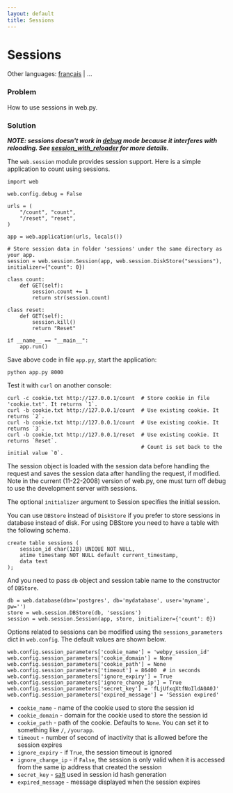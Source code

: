 ```yaml
---
layout: default
title: Sessions
---
```


# Sessions

Other languages: [français](/../cookbook/sessions/fr) | ...

### Problem

How to use sessions in web.py.

### Solution

*__NOTE: sessions doesn't work in [debug](/tutorial3.en#developing) mode because it interferes with reloading. See [session_with_reloader](session_with_reloader) for more details.__*

The `web.session` module provides session support. Here is a simple application to count using sessions.

```
import web

web.config.debug = False

urls = (
    "/count", "count",
    "/reset", "reset",
)

app = web.application(urls, locals())

# Store session data in folder 'sessions' under the same directory as your app.
session = web.session.Session(app, web.session.DiskStore("sessions"), initializer={"count": 0})

class count:
    def GET(self):
        session.count += 1
        return str(session.count)

class reset:
    def GET(self):
        session.kill()
        return "Reset"

if __name__ == "__main__":
    app.run()
```

Save above code in file `app.py`, start the application:

```
python app.py 8000
```

Test it with `curl` on another console:

```
curl -c cookie.txt http://127.0.0.1/count  # Store cookie in file 'cookie.txt'. It returns `1`.
curl -b cookie.txt http://127.0.0.1/count  # Use existing cookie. It returns `2`.
curl -b cookie.txt http://127.0.0.1/count  # Use existing cookie. It returns `3`.
curl -b cookie.txt http://127.0.0.1/reset  # Use existing cookie. It returns `Reset`.
                                           # Count is set back to the initial value `0`.
```

The session object is loaded with the session data before handling the request and saves the session data after handling the request, if modified. Note in the current (11-22-2008) version of web.py, one must turn off debug to use the development server with sessions.

The optional `initializer` argument to Session specifies the initial session.

You can use `DBStore` instead of `DiskStore` if you prefer to store sessions in database instead of disk. For using DBStore you need to have a table with the following schema.

```
create table sessions (
    session_id char(128) UNIQUE NOT NULL,
    atime timestamp NOT NULL default current_timestamp,
    data text
);
```

And you need to pass `db` object and session table name to the constructor of `DBStore`.

```
db = web.database(dbn='postgres', db='mydatabase', user='myname', pw='')
store = web.session.DBStore(db, 'sessions')
session = web.session.Session(app, store, initializer={'count': 0})
```

Options related to sessions can be modified using the `sessions_parameters` dict in `web.config`. The default values are shown below.

```
web.config.session_parameters['cookie_name'] = 'webpy_session_id'
web.config.session_parameters['cookie_domain'] = None
web.config.session_parameters['cookie_path'] = None
web.config.session_parameters['timeout'] = 86400  # in seconds
web.config.session_parameters['ignore_expiry'] = True
web.config.session_parameters['ignore_change_ip'] = True
web.config.session_parameters['secret_key'] = 'fLjUfxqXtfNoIldA0A0J'
web.config.session_parameters['expired_message'] = 'Session expired'
```

* `cookie_name` - name of the cookie used to store the session id
* `cookie_domain` - domain for the cookie used to store the session id
* `cookie_path` - path of the cookie. Defaults to `None`. You can set it to something like `/`, `/yourapp`.
* `timeout` - number of second of inactivity that is allowed before the session expires
* `ignore_expiry` - if `True`, the session timeout is ignored
* `ignore_change_ip` - if `False`, the session is only valid when it is accessed from the same ip address that created the session
* `secret_key` - [salt](http://en.wikipedia.org/wiki/Salt_%28cryptography%29) used in session id hash generation
* `expired_message` - message displayed when the session expires
